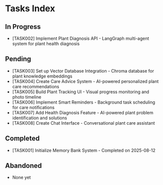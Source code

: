 # Tasks Index

## In Progress
- [TASK002] Implement Plant Diagnosis API - LangGraph multi-agent system for plant health diagnosis

## Pending
- [TASK003] Set up Vector Database Integration - Chroma database for plant knowledge embeddings
- [TASK004] Create Care Advice System - AI-powered personalized plant care recommendations
- [TASK005] Build Plant Tracking UI - Visual progress monitoring and photo timeline
- [TASK006] Implement Smart Reminders - Background task scheduling for care notifications
- [TASK007] Add Health Diagnosis Feature - AI-powered plant problem identification and solutions
- [TASK008] Create Chat Interface - Conversational plant care assistant

## Completed
- [TASK001] Initialize Memory Bank System - Completed on 2025-08-12

## Abandoned
- None yet
